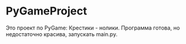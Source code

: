 # PyGameProject
Это проект по PyGame: Крестики - нолики. 
Программа готова, но недостаточно красива, запускать main.py.
